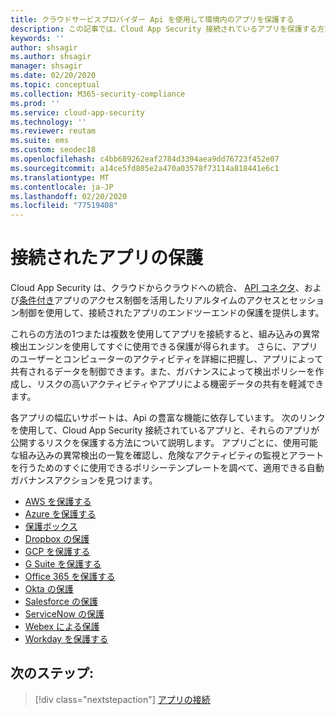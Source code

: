```yaml
---
title: クラウドサービスプロバイダー Api を使用して環境内のアプリを保護する
description: この記事では、Cloud App Security 接続されているアプリを保護する方法について説明します。
keywords: ''
author: shsagir
ms.author: shsagir
manager: shsagir
ms.date: 02/20/2020
ms.topic: conceptual
ms.collection: M365-security-compliance
ms.prod: ''
ms.service: cloud-app-security
ms.technology: ''
ms.reviewer: reutam
ms.suite: ems
ms.custom: seodec18
ms.openlocfilehash: c4bb689262eaf2784d3394aea9dd76723f452e07
ms.sourcegitcommit: a14ce5fd805e2a470a03578f73114a818441e6c1
ms.translationtype: MT
ms.contentlocale: ja-JP
ms.lasthandoff: 02/20/2020
ms.locfileid: "77519408"
---
```

# <a name="protecting-connected-apps"></a>接続されたアプリの保護

Cloud App Security は、クラウドからクラウドへの統合、 [API コネクタ](enable-instant-visibility-protection-and-governance-actions-for-your-apps.md)、および[条件付き](proxy-intro-aad.md)アプリのアクセス制御を活用したリアルタイムのアクセスとセッション制御を使用して、接続されたアプリのエンドツーエンドの保護を提供します。

これらの方法の1つまたは複数を使用してアプリを接続すると、組み込みの異常検出エンジンを使用してすぐに使用できる保護が得られます。 さらに、アプリのユーザーとコンピューターのアクティビティを詳細に把握し、アプリによって共有されるデータを制御できます。また、ガバナンスによって検出ポリシーを作成し、リスクの高いアクティビティやアプリによる機密データの共有を軽減できます。

各アプリの幅広いサポートは、Api の豊富な機能に依存しています。 次のリンクを使用して、Cloud App Security 接続されているアプリと、それらのアプリが公開するリスクを保護する方法について説明します。 アプリごとに、使用可能な組み込みの異常検出の一覧を確認し、危険なアクティビティの監視とアラートを行うためのすぐに使用できるポリシーテンプレートを調べて、適用できる自動ガバナンスアクションを見つけます。

- [AWS を保護する](protect-aws.md)
- [Azure を保護する](protect-azure.md)
- [保護ボックス](protect-box.md)
- [Dropbox の保護](protect-dropbox.md)
- [GCP を保護する](protect-gcp.md)
- [G Suite を保護する](protect-gsuite.md)
- [Office 365 を保護する](protect-office-365.md)
- [Okta の保護](protect-okta.md)
- [Salesforce の保護](protect-salesforce.md)
- [ServiceNow の保護](protect-servicenow.md)
- [Webex による保護](protect-webex.md)
- [Workday を保護する](protect-workday.md)

## <a name="next-steps"></a>次のステップ:

> [!div class="nextstepaction"]
> [アプリの接続](enable-instant-visibility-protection-and-governance-actions-for-your-apps.md)
